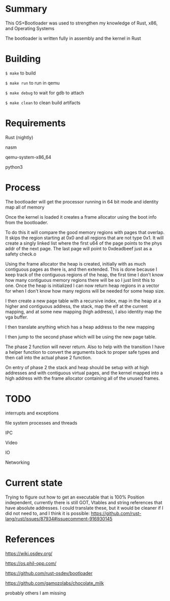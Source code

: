 # Summary

This OS+Bootloader was used to strengthen my knowledge of Rust, x86, and Operating Systems

The bootloader is written fully in assembly and the kernel in Rust

# Building

`$ make` to build

`$ make run` to run in qemu

`$ make debug` to wait for gdb to attach

`$ make clean` to clean build artifacts

# Requirements
Rust (nightly)

nasm

qemu-system-x86_64

python3

# Process

The bootloader will get the processor running in 64 bit mode and identity map all of memory

Once the kernel is loaded it creates a frame allocator using the boot info from the bootloader.

To do this it will compare the good memory regions with pages that overlap.
It skips the region starting at 0x0 and all regions that are not type 0x1.
It will create a singly linked list where the first u64 of the page points to the phys addr of the next page.
The last page will point to 0xdeadbeef just as a safety check.o

Using the frame allocator the heap is created, initially with as much contiguous pages as there is,
and then extended. This is done because I keep track of the contiguous regions of the heap, the first time I don't know how many contiguous memory regions there will be so I just limit this to one. Once the heap is initialized I can now return heap regions in a vector for when I don't know how many regions will be needed for some heap size.

I then create a new page table with a recursive index, map in the heap at a higher and contiguous address, the stack, map the elf at the current mapping, and at some new mapping (high address), I also identity map the vga buffer.

I then translate anything which has a heap address to the new mapping

I then jump to the second phase which will be using the new page table.

The phase 2 function will never return. Also to help with the transition I have a helper function to convert the arguments back to proper safe types and then call into the actual phase 2 function.

On entry of phase 2 the stack and heap should be setup with at high addresses and with contiguous virtual pages, and the kernel mapped into a high address with the frame allocator containing all of the unused frames.

# TODO
interrupts and exceptions

file system
processes and threads

IPC

Video

IO

Networking

# Current state
Trying to figure out how to get an executable that is 100% Position independent, currently there is still GOT, Vtables and string references that have absolute addresses. I could translate these, but it would be cleaner if I did not need to, and I think it is possible: https://github.com/rust-lang/rust/issues/87934#issuecomment-916930145

# References
https://wiki.osdev.org/

https://os.phil-opp.com/

https://github.com/rust-osdev/bootloader

https://github.com/gamozolabs/chocolate_milk

probably others I am missing
